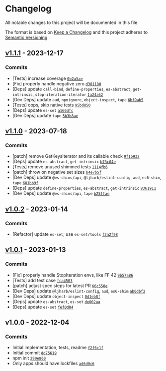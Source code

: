 # Changelog

All notable changes to this project will be documented in this file.

The format is based on [Keep a Changelog](https://keepachangelog.com/en/1.0.0/)
and this project adheres to [Semantic Versioning](https://semver.org/spec/v2.0.0.html).

## [v1.1.1](https://github.com/es-shims/Set.prototype.intersection/compare/v1.1.0...v1.1.1) - 2023-12-17

### Commits

- [Tests] increase coverage [`0b2a5ae`](https://github.com/es-shims/Set.prototype.intersection/commit/0b2a5ae1f061b732dc125894d6824b4f13d921e1)
- [Fix] properly handle negative zero [`d381180`](https://github.com/es-shims/Set.prototype.intersection/commit/d381180c1efda6071dcaf24639fe58daf30088b1)
- [Deps] update `call-bind`, `define-properties`, `es-abstract`, `get-intrinsic`, `stop-iteration-iterator` [`1a24a62`](https://github.com/es-shims/Set.prototype.intersection/commit/1a24a62bfb714480f294c3ef226bed45cf438624)
- [Dev Deps] update `aud`, `npmignore`, `object-inspect`, `tape` [`6bf9ab5`](https://github.com/es-shims/Set.prototype.intersection/commit/6bf9ab59f196640bac490f45a790d5b0be066228)
- [Tests] oops, skip native tests [`95bd850`](https://github.com/es-shims/Set.prototype.intersection/commit/95bd850c33ee743c39398b5c1e48f7a1974cab07)
- [Deps] update `es-set` [`a166dfc`](https://github.com/es-shims/Set.prototype.intersection/commit/a166dfccfeac07e2427e1834608184dd6b5f4bdb)
- [Dev Deps] update `tape` [`5b3b8ae`](https://github.com/es-shims/Set.prototype.intersection/commit/5b3b8ae3190ab3297043d955d93941dd4a2de060)

## [v1.1.0](https://github.com/es-shims/Set.prototype.intersection/compare/v1.0.2...v1.1.0) - 2023-07-18

### Commits

- [patch] remove GetKeysIterator and its callable check [`9f1b932`](https://github.com/es-shims/Set.prototype.intersection/commit/9f1b9325d37f922af37490e018e620a2b5dd1ac9)
- [Deps] update `es-abstract`, `get-intrinsic` [`b73c04e`](https://github.com/es-shims/Set.prototype.intersection/commit/b73c04ed265fa1c25539b98cf3be6c4a0cb382c4)
- [Tests] remove unused shimmed tests [`1114fb6`](https://github.com/es-shims/Set.prototype.intersection/commit/1114fb66fe826291efe11b7329273f90ef101361)
- [patch] throw on negative set sizes [`b4e7b5f`](https://github.com/es-shims/Set.prototype.intersection/commit/b4e7b5f5304e4b61588fdb8faa0d60bf1dfd8e06)
- [Dev Deps] update `@es-shims/api`, `@ljharb/eslint-config`, `aud`, `es6-shim`, `tape` [`681bb9f`](https://github.com/es-shims/Set.prototype.intersection/commit/681bb9fc33547046bbaf06f60482718be6b7a685)
- [Deps] update `define-properties`, `es-abstract`, `get-intrinsic` [`8361911`](https://github.com/es-shims/Set.prototype.intersection/commit/83619113246b312108e2c1bec52474823b54a767)
- [Dev Deps] update `@es-shims/api`, `tape` [`b25ffae`](https://github.com/es-shims/Set.prototype.intersection/commit/b25ffaec177f277b280a21a71884705624881d29)

## [v1.0.2](https://github.com/es-shims/Set.prototype.intersection/compare/v1.0.1...v1.0.2) - 2023-01-14

### Commits

- [Refactor] update `es-set`; use `es-set/tools` [`f2a2f98`](https://github.com/es-shims/Set.prototype.intersection/commit/f2a2f98c744155c672275a02d607bf2673edbca8)

## [v1.0.1](https://github.com/es-shims/Set.prototype.intersection/compare/v1.0.0...v1.0.1) - 2023-01-13

### Commits

- [Fix] properly handle StopIteration envs, like FF 42 [`9b57a86`](https://github.com/es-shims/Set.prototype.intersection/commit/9b57a86507bcaa8c3c35a5d644a94d47e803c885)
- [Tests] add test case [`fca4503`](https://github.com/es-shims/Set.prototype.intersection/commit/fca4503f74f2ef9629d633858f000bbd7893e005)
- [patch] adjust spec steps for latest PR [`66c558e`](https://github.com/es-shims/Set.prototype.intersection/commit/66c558ea809edebc3c6a50492d3d3c0b4e4b541c)
- [Dev Deps] update `@ljharb/eslint-config`, `aud`, `es6-shim` [`ab0dbf2`](https://github.com/es-shims/Set.prototype.intersection/commit/ab0dbf2b3d6adc45611d6b79addc13df5a9b6ec4)
- [Dev Deps] update `object-inspect` [`0d1eb8f`](https://github.com/es-shims/Set.prototype.intersection/commit/0d1eb8f9ee1a3c390e13e31f0d1cb541be72e33d)
- [Deps] update `es-abstract`, `es-set` [`de002aa`](https://github.com/es-shims/Set.prototype.intersection/commit/de002aa58086f0fbd249c76f4b6986d542c4ed0f)
- [Deps] update `es-set` [`fef0d04`](https://github.com/es-shims/Set.prototype.intersection/commit/fef0d046709f1379becf9c4ed5a2d2d051943a32)

## v1.0.0 - 2022-12-04

### Commits

- Initial implementation, tests, readme [`f2f6c1f`](https://github.com/es-shims/Set.prototype.intersection/commit/f2f6c1fabda832013b24746315fcf7e9c175c5c6)
- Initial commit [`dd75619`](https://github.com/es-shims/Set.prototype.intersection/commit/dd756198f69b3b82a8fba0c4815723061b154dc2)
- npm init [`299e860`](https://github.com/es-shims/Set.prototype.intersection/commit/299e8605d45cace7997c798015df1855b605d99b)
- Only apps should have lockfiles [`ad6d0c6`](https://github.com/es-shims/Set.prototype.intersection/commit/ad6d0c685b9bc13178a19645e508c47177ba0045)
